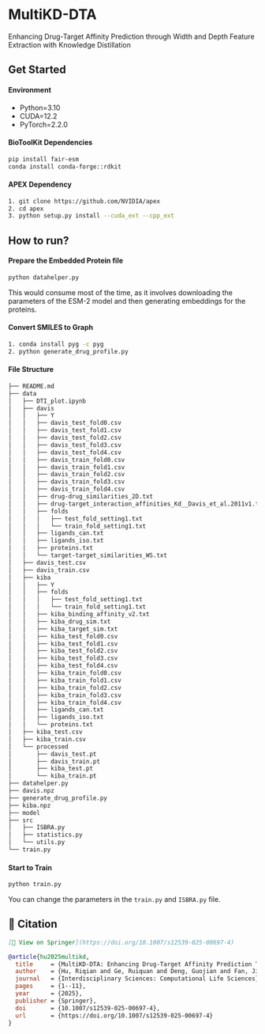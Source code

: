 # MultiKD-DTA

Enhancing Drug-Target Affinity Prediction through Width and Depth Feature Extraction with Knowledge Distillation

## Get Started

#### Environment

* Python=3.10
* CUDA=12.2
* PyTorch=2.2.0

#### BioToolKit Dependencies

```bash
pip install fair-esm
conda install conda-forge::rdkit
```

#### APEX Dependency

```bash
1. git clone https://github.com/NVIDIA/apex
2. cd apex
3. python setup.py install --cuda_ext --cpp_ext
```

## How to run?

#### Prepare the Embedded Protein file

```bash
python datahelper.py
```

This would consume most of the time, as it involves downloading the parameters of the ESM-2 model and then generating embeddings for the proteins.

#### Convert SMILES to Graph

```bash
1. conda install pyg -c pyg
2. python generate_drug_profile.py
```

#### File Structure

```bash
├── README.md
├── data
│   ├── DTI_plot.ipynb
│   ├── davis
│   │   ├── Y
│   │   ├── davis_test_fold0.csv
│   │   ├── davis_test_fold1.csv
│   │   ├── davis_test_fold2.csv
│   │   ├── davis_test_fold3.csv
│   │   ├── davis_test_fold4.csv
│   │   ├── davis_train_fold0.csv
│   │   ├── davis_train_fold1.csv
│   │   ├── davis_train_fold2.csv
│   │   ├── davis_train_fold3.csv
│   │   ├── davis_train_fold4.csv
│   │   ├── drug-drug_similarities_2D.txt
│   │   ├── drug-target_interaction_affinities_Kd__Davis_et_al.2011v1.txt
│   │   ├── folds
│   │   │   ├── test_fold_setting1.txt
│   │   │   └── train_fold_setting1.txt
│   │   ├── ligands_can.txt
│   │   ├── ligands_iso.txt
│   │   ├── proteins.txt
│   │   └── target-target_similarities_WS.txt
│   ├── davis_test.csv
│   ├── davis_train.csv
│   ├── kiba
│   │   ├── Y
│   │   ├── folds
│   │   │   ├── test_fold_setting1.txt
│   │   │   └── train_fold_setting1.txt
│   │   ├── kiba_binding_affinity_v2.txt
│   │   ├── kiba_drug_sim.txt
│   │   ├── kiba_target_sim.txt
│   │   ├── kiba_test_fold0.csv
│   │   ├── kiba_test_fold1.csv
│   │   ├── kiba_test_fold2.csv
│   │   ├── kiba_test_fold3.csv
│   │   ├── kiba_test_fold4.csv
│   │   ├── kiba_train_fold0.csv
│   │   ├── kiba_train_fold1.csv
│   │   ├── kiba_train_fold2.csv
│   │   ├── kiba_train_fold3.csv
│   │   ├── kiba_train_fold4.csv
│   │   ├── ligands_can.txt
│   │   ├── ligands_iso.txt
│   │   └── proteins.txt
│   ├── kiba_test.csv
│   ├── kiba_train.csv
│   └── processed
│       ├── davis_test.pt
│       ├── davis_train.pt
│       ├── kiba_test.pt
│       └── kiba_train.pt
├── datahelper.py
├── davis.npz
├── generate_drug_profile.py
├── kiba.npz
├── model
├── src
│   ├── ISBRA.py
│   ├── statistics.py
│   └── utils.py
└── train.py
```

#### Start to Train

```bash
python train.py
```

You can change the parameters in the `train.py` and `ISBRA.py` file.


## 📖 Citation

```markdown
[📄 View on Springer](https://doi.org/10.1007/s12539-025-00697-4)
```

```bibtex
@article{hu2025multikd,
  title     = {MultiKD-DTA: Enhancing Drug-Target Affinity Prediction Through Multiscale Feature Extraction},
  author    = {Hu, Riqian and Ge, Ruiquan and Deng, Guojian and Fan, Jin and Tang, Bowen and Wang, Changmiao},
  journal   = {Interdisciplinary Sciences: Computational Life Sciences},
  pages     = {1--11},
  year      = {2025},
  publisher = {Springer},
  doi       = {10.1007/s12539-025-00697-4},
  url       = {https://doi.org/10.1007/s12539-025-00697-4}
}
```
